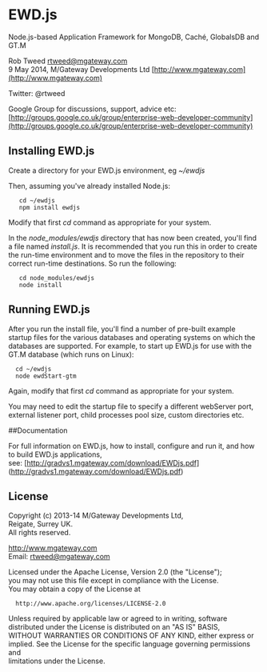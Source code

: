 # EWD.js
 
Node.js-based Application Framework for MongoDB, Cach&#233;, GlobalsDB and GT.M

Rob Tweed <rtweed@mgateway.com>  
9 May 2014, M/Gateway Developments Ltd [http://www.mgateway.com](http://www.mgateway.com)  

Twitter: @rtweed

Google Group for discussions, support, advice etc: [http://groups.google.co.uk/group/enterprise-web-developer-community](http://groups.google.co.uk/group/enterprise-web-developer-community)


## Installing EWD.js

Create a directory for your EWD.js environment, eg *~/ewdjs*

Then, assuming you've already installed Node.js:

       cd ~/ewdjs
       npm install ewdjs

Modify that first *cd* command as appropriate for your system.

In the *node_modules/ewdjs* directory that has now been created, you'll find a file named *install.js*.  It is 
recommended that you run this in order to create the run-time environment and to move the files in
the repository to their correct run-time destinations.  So run the following:

       cd node_modules/ewdjs
       node install


## Running EWD.js
	
After you run the install file, you'll find a number of pre-built example startup files for the various
databases and operating systems on which the databases are supported.  For example, to start up EWD.js 
for use with the GT.M database (which runs on Linux):

      cd ~/ewdjs
      node ewdStart-gtm

Again, modify that first *cd* command as appropriate for your system.

You may need to edit the startup file to specify a different webServer port, external listener port,
child processes pool size, custom directories etc.
   
##Documentation

For full information on EWD.js, how to install, configure and run it, and how to build EWD.js applications,  
see: [http://gradvs1.mgateway.com/download/EWDjs.pdf]
(http://gradvs1.mgateway.com/download/EWDjs.pdf)


## License

 Copyright (c) 2013-14 M/Gateway Developments Ltd,                           
 Reigate, Surrey UK.                                                      
 All rights reserved.                                                     
                                                                           
  http://www.mgateway.com                                                  
  Email: rtweed@mgateway.com                                               
                                                                           
                                                                           
  Licensed under the Apache License, Version 2.0 (the "License");          
  you may not use this file except in compliance with the License.         
  You may obtain a copy of the License at                                  
                                                                           
      http://www.apache.org/licenses/LICENSE-2.0                           
                                                                           
  Unless required by applicable law or agreed to in writing, software      
  distributed under the License is distributed on an "AS IS" BASIS,        
  WITHOUT WARRANTIES OR CONDITIONS OF ANY KIND, either express or implied. 
  See the License for the specific language governing permissions and      
   limitations under the License.      
